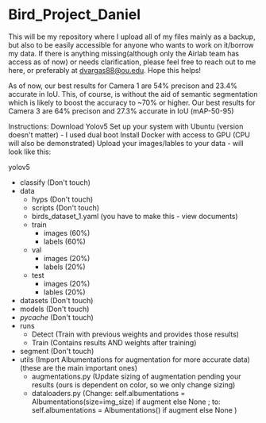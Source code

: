 # Bird_Project_Daniel
This will be my repository where I upload all of my files mainly as a backup, but also to be easily accessible for anyone who wants to work on it/borrow my data. If there is anything missing(although only the Airlab team has access as of now) or needs clarification, please feel free to reach out to me here, or preferably at dvargas88@ou.edu. Hope this helps!

As of now, our best results for Camera 1 are 54% precison and 23.4% accurate in IoU. This, of course, is without the aid of semantic segmentation which is likely to boost the accuracy to ~70% or higher.
Our best results for Camera 3 are 64% precison and 27.3% accurate in IoU (mAP-50-95)

Instructions: 
Download Yolov5
Set up your system with Ubuntu (version doesn't matter) - I used dual boot
Install Docker with access to GPU (CPU will also be demonstrated)
Upload your images/lables to your data - will look like this:

yolov5
  - classify (Don't touch)
  - data
      - hyps (Don't touch)
      - scripts (Don't touch)
      - birds_dataset_1.yaml (you have to make this - view documents)
      - train
          - images (60%)
          - labels (60%)
      - val
          - images (20%)
          - labels (20%)
      - test
          - images (20%)
          - lables (20%)
  - datasets (Don't touch)
  - models (Don't touch)
  - _pycache_ (Don't touch)
  - runs
      - Detect (Train with previous weights and provides those results)
      - Train (Contains results AND weights after training)
  - segment (Don't touch)
  - utils (Import Albumentations for augmentation for more accurate data) (these are the main important ones)
      - augmentations.py (Update sizing of augmentation pending your results (ours is dependent on color, so we only change sizing)
      - dataloaders.py (Change: self.albumentations = Albumentations(size=img_size) if augment else None ; to: self.albumentations = Albumentations() if augment else None )
